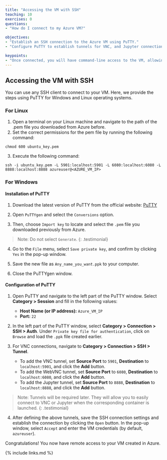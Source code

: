 ```yaml
---
title: "Accessing the VM with SSH"
teaching: 10
exercises: 0
questions:
- "How do I connect to my Azure VM?"

objectives:
- "Establish an SSH connection to the Azure VM using PuTTY."
- "Configure PuTTY to establish tunnels for VNC, and Jupyter connections"

keypoints:
- "Once connected, you will have command-line access to the VM, allowing you to execute commands and perform administrative tasks remotely."
---
```


## Accessing the VM with SSH

You can use any SSH client to connect to your VM. Here, we provide the steps using PuTTY for Windows and Linux operating systems.

### For Linux
1. Open a terminal on your Linux machine and navigate to the path of the .pem file you downloaded from Azure before.
2. Set the correct permissions for the pem file by running the following command:

```
chmod 600 ubuntu_key.pem
````

3. Execute the following command:

```
ssh -i ubuntu_key.pem -L 5901:localhost:5901 -L 6080:localhost:6080 -L 8888:localhost:8888 azureuser@<AZURE_VM_IP>
```

### For Windows

#### Installation of PuTTY

1. Download the latest version of PuTTY from the official website: [PuTTY](https://www.putty.org/)

2. Open `PuTTYgen` and select the `Conversions` option. 
3. Then, choose `Import key` to locate and select the `.pem` file you downloaded previously from Azure. 

> Note: Do not select `Generate`.
{: .testimonial}

4. Go to the `File` menu, select `Save private key`, and confirm by clicking `Yes` in the pop-up window.

5. Save the new file as `Any_name_you_want.ppk` to your computer.

6. Close the PuTTYgen window.

#### Configuration of PuTTY

1. Open PuTTY and navigate to the left part of the PuTTY window. Select **Category > Session** and fill in the following values:

    - **Host Name (or IP address):** `Azure_VM_IP`
    - **Port:** `22`

2. In the left part of the PuTTY window, select **Category > Connection > SSH > Auth**. Under `Private key file for authentication`, click on `Browse` and load the `.ppk` file created earlier.

3. For VNC connections, navigate to **Category > Connection > SSH > Tunnel**.

    - To add the VNC tunnel, set **Source Port** to `5901`, **Destination** to `localhost:5901`, and click the **Add** button.
    - To add the WebVNC tunnel, set **Source Port** to `6080`, **Destination** to `localhost:6080`, and click the **Add** button.
    - To add the Jupyter tunnel, set **Source Port** to `8888`, **Destination** to `localhost:8888`, and click the **Add** button.


> Note: Tunnels will be required later. They will allow you to easily connect to VNC or Jupyter when the corresponding container is launched.
{: .testimonial}

4. After defining the above tunnels, save the SSH connection settings and establish the connection by clicking the `Open` button. In the pop-up window, select `Accept` and enter the VM credentials (by default, `azureuser`).

Congratulations! You now have remote access to your VM created in Azure.

{% include links.md %}
